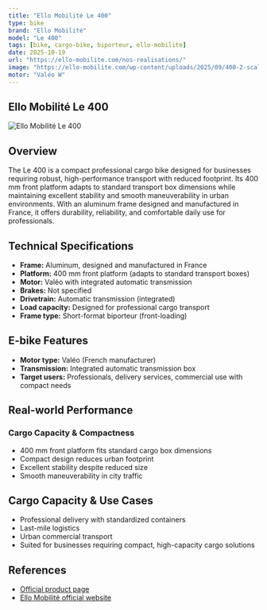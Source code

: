 ```yaml
---
title: "Ello Mobilité Le 400"
type: bike
brand: "Ello Mobilité"
model: "Le 400"
tags: [bike, cargo-bike, biporteur, ello-mobilite]
date: 2025-10-19
url: "https://ello-mobilite.com/nos-realisations/"
image: "https://ello-mobilite.com/wp-content/uploads/2025/09/400-2-scaled.jpg"
motor: "Valéo W"
---
```


## Ello Mobilité Le 400

![Ello Mobilité Le 400](https://ello-mobilite.com/wp-content/uploads/2025/09/400-2-scaled.jpg)

## Overview

The Le 400 is a compact professional cargo bike designed for businesses requiring robust, high-performance transport with reduced footprint. Its 400 mm front platform adapts to standard transport box dimensions while maintaining excellent stability and smooth maneuverability in urban environments. With an aluminum frame designed and manufactured in France, it offers durability, reliability, and comfortable daily use for professionals.

## Technical Specifications

- **Frame:** Aluminum, designed and manufactured in France
- **Platform:** 400 mm front platform (adapts to standard transport boxes)
- **Motor:** Valéo with integrated automatic transmission
- **Brakes:** Not specified
- **Drivetrain:** Automatic transmission (integrated)
- **Load capacity:** Designed for professional cargo transport
- **Frame type:** Short-format biporteur (front-loading)

## E-bike Features

- **Motor type:** Valéo (French manufacturer)
- **Transmission:** Integrated automatic transmission box
- **Target users:** Professionals, delivery services, commercial use with compact needs

## Real-world Performance

### Cargo Capacity & Compactness

- 400 mm front platform fits standard cargo box dimensions
- Compact design reduces urban footprint
- Excellent stability despite reduced size
- Smooth maneuverability in city traffic

## Cargo Capacity & Use Cases

- Professional delivery with standardized containers
- Last-mile logistics
- Urban commercial transport
- Suited for businesses requiring compact, high-capacity cargo solutions

## References

- [Official product page](https://ello-mobilite.com/nos-realisations/)
- [Ello Mobilité official website](https://ello-mobilite.com)
